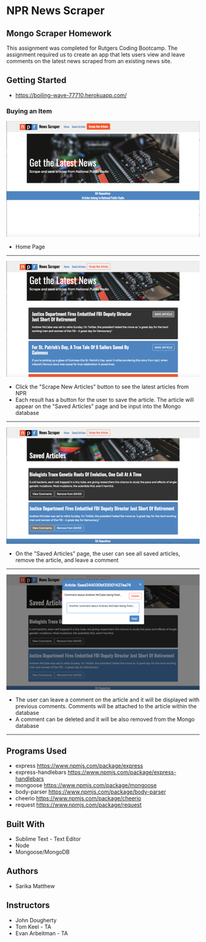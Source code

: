 # NPR News Scraper

## Mongo Scraper Homework

This assignment was completed for Rutgers Coding Bootcamp. 
The assignment required us to create an app that lets users view and leave comments on the latest news scraped from an existing news site.

## Getting Started
  * https://boiling-wave-77710.herokuapp.com/
 

### Buying an Item

![Screen shot](./public/assets/images/news1.png)
 * Home Page
 ---
  
  
![Screen shot2](./public/assets/images/news2.png)
 * Click the "Scrape New Articles" button to see the latest articles from NPR
 * Each result has a button for the user to save the article. The article will appear on the "Saved Articles" page and be input into the Mongo database
---
  
  
![Screen shot3](./public/assets/images/news3.png)
 * On the "Saved Articles" page, the user can see all saved articles, remove the article, and leave a comment 
---

![Screen shot4](./public/assets/images/news4.png)
 * The user can leave a comment on the article and it will be displayed with previous comments. Comments will be attached to the article within the database 
 * A comment can be deleted and it will be also removed from the Mongo database
---
  
  
## Programs Used
- express https://www.npmjs.com/package/express
- express-handlebars https://www.npmjs.com/package/express-handlebars
- mongoose https://www.npmjs.com/package/mongoose
- body-parser https://www.npmjs.com/package/body-parser
- cheerio https://www.npmjs.com/package/cheerio
- request https://www.npmjs.com/package/request

## Built With
- Sublime Text - Text Editor
- Node
- Mongoose/MongoDB

## Authors
- Sarika Matthew

## Instructors
- John Dougherty
- Tom Keel - TA
- Evan Arbeitman - TA
